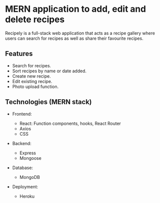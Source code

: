 
 # MERN application to add, edit and delete recipes 
 Recipely is a full-stack web application that acts as a recipe gallery where users can search for recipes as well as share their favourite recipes. 
 
 ## Features
- Search for recipes. 
- Sort recipes by name or date added. 
- Create new recipe.
- Edit existing recipe.
- Photo upload function. 

## Technologies (MERN stack)
- Frontend:
    - React: Function components, hooks, React Router
    - Axios 
    - CSS

- Backend:
    - Express
    - Mongoose
    
- Database:
    - MongoDB

- Deployment:
    - Heroku
 
